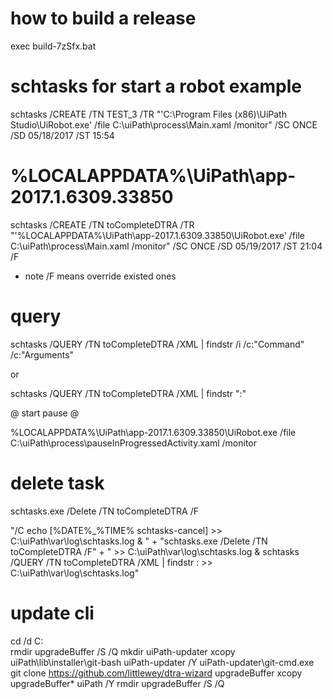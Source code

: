 # how to build a release

exec build-7zSfx.bat

# schtasks for start a robot example 

schtasks /CREATE /TN TEST_3 /TR "'C:\Program Files (x86)\UiPath Studio\UiRobot.exe' /file C:\uiPath\process\Main.xaml /monitor" /SC ONCE /SD 05/18/2017 /ST 15:54

# %LOCALAPPDATA%\UiPath\app-2017.1.6309.33850

schtasks /CREATE /TN toCompleteDTRA /TR "'%LOCALAPPDATA%\UiPath\app-2017.1.6309.33850\UiRobot.exe' /file C:\uiPath\process\Main.xaml /monitor" /SC ONCE /SD 05/19/2017 /ST 21:04 /F

* note /F means override existed ones

# query 
schtasks /QUERY /TN toCompleteDTRA /XML | findstr  /i /c:"Command" /c:"Arguments"

or

schtasks /QUERY /TN toCompleteDTRA /XML | findstr  ":"




@ start pause @

%LOCALAPPDATA%\UiPath\app-2017.1.6309.33850\UiRobot.exe /file C:\uiPath\process\pauseInProgressedActivity.xaml /monitor

# delete task
schtasks.exe /Delete /TN toCompleteDTRA /F

"/C echo [%DATE%_%TIME%  schtasks-cancel] >> C:\uiPath\var\log\schtasks.log & " + "schtasks.exe /Delete /TN toCompleteDTRA /F" + " >> C:\uiPath\var\log\schtasks.log & schtasks /QUERY /TN toCompleteDTRA /XML | findstr  : >> C:\uiPath\var\log\schtasks.log"


# update cli
cd /d C:\
rmdir upgradeBuffer /S /Q
mkdir uiPath-updater
xcopy uiPath\lib\installer\git-bash uiPath-updater /Y
uiPath-updater\git-cmd.exe git clone https://github.com/littlewey/dtra-wizard upgradeBuffer
xcopy upgradeBuffer\* uiPath /Y
rmdir upgradeBuffer /S /Q
